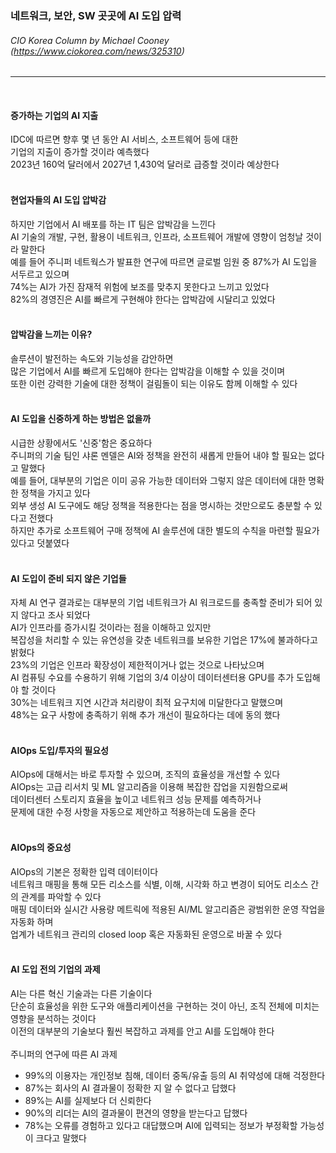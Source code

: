 ### 네트워크, 보안, SW 곳곳에 AI 도입 압력
###### CIO Korea Column by Michael Cooney (https://www.ciokorea.com/news/325310)
---   
<br>

#### 증가하는 기업의 AI 지출
IDC에 따르면 향후 몇 년 동안 AI 서비스, 소프트웨어 등에 대한   
기업의 지출이 증가할 것이라 예측했다   
2023년 160억 달러에서 2027년 1,430억 달러로 급증할 것이라 예상한다   
<br>

#### 현업자들의 AI 도입 압박감
하지만 기업에서 AI 배포를 하는 IT 팀은 압박감을 느낀다   
AI 기술의 개발, 구현, 활용이 네트워크, 인프라, 소프트웨어 개발에 영향이 엄청날 것이라 말한다   
예를 들어 주니퍼 네트웍스가 발표한 연구에 따르면 글로벌 임원 중 87%가 AI 도입을 서두르고 있으며   
74%는 AI가 가진 잠재적 위험에 보조를 맞추지 못한다고 느끼고 있었다   
82%의 경영진은 AI를 빠르게 구현해야 한다는 압박감에 시달리고 있었다   
<br>

#### 압박감을 느끼는 이유?
솔루션이 발전하는 속도와 기능성을 감안하면   
많은 기업에서 AI를 빠르게 도입해야 한다는 압박감을 이해할 수 있을 것이며   
또한 이런 강력한 기술에 대한 정책이 걸림돌이 되는 이유도 함께 이해할 수 있다   
<br>

#### AI 도입을 신중하게 하는 방법은 없을까
시급한 상황에서도 '신중'함은 중요하다   
주니퍼의 기술 팀인 샤론 멘델은 AI와 정책을 완전히 새롭게 만들어 내야 할 필요는 없다고 말했다   
예를 들어, 대부분의 기업은 이미 공유 가능한 데이터와 그렇지 않은 데이터에 대한 명확한 정책을 가지고 있다   
외부 생성 AI 도구에도 해당 정책을 적용한다는 점을 명시하는 것만으로도 충분할 수 있다고 전했다   
하지만 추가로 소프트웨어 구매 정책에 AI 솔루션에 대한 별도의 수칙을 마련할 필요가 있다고 덧붙였다   
<br>

#### AI 도입이 준비 되지 않은 기업들
자체 AI 연구 결과로는 대부분의 기업 네트워크가 AI 워크로드를 충족할 준비가 되어 있지 않다고 조사 되었다   
AI가 인프라를 증가시킬 것이라는 점을 이해하고 있지만   
복잡성을 처리할 수 있는 유연성을 갖춘 네트워크를 보유한 기업은 17%에 불과하다고 밝혔다   
23%의 기업은 인프라 확장성이 제한적이거나 없는 것으로 나타났으며   
AI 컴퓨팅 수요를 수용하기 위해 기업의 3/4 이상이 데이터센터용 GPU를 추가 도입해야 할 것이다   
30%는 네트워크 지연 시간과 처리량이 최적 요구치에 미달한다고 말했으며   
48%는 요구 사항에 충족하기 위해 추가 개선이 필요하다는 데에 동의 했다   
<br>

#### AIOps 도입/투자의 필요성
AIOps에 대해서는 바로 투자할 수 있으며, 조직의 효율성을 개선할 수 있다   
AIOps는 고급 리서치 및 ML 알고리즘을 이용해 복잡한 잡업을 지원함으로써   
데이터센터 스토리지 효율을 높이고 네트워크 성능 문제를 예측하거나   
문제에 대한 수정 사항을 자동으로 제안하고 적용하는데 도움을 준다   
<br>

#### AIOps의 중요성
AIOps의 기본은 정확한 입력 데이터이다   
네트워크 매핑을 통해 모든 리소스를 식별, 이해, 시각화 하고 변경이 되어도 리소스 간의 관계를 파악할 수 있다   
매핑 데이터와 실시간 사용량 메트릭에 적용된 AI/ML 알고리즘은 광범위한 운영 작업을 자동화 하며   
업계가 네트워크 관리의 closed loop 혹은 자동화된 운영으로 바꿀 수 있다   
<br>

#### AI 도입 전의 기업의 과제
AI는 다른 혁신 기술과는 다른 기술이다   
단순히 효율성을 위한 도구와 애플리케이션을 구현하는 것이 아닌, 조직 전체에 미치는 영향을 분석하는 것이다   
이전의 대부분의 기술보다 훨씬 복잡하고 과제를 안고 AI를 도입해야 한다   
<br>
주니퍼의 연구에 따른 AI 과제

- 99%의 이용자는 개인정보 침해, 데이터 중독/유출 등의 AI 취약성에 대해 걱정한다
- 87%는 회사의 AI 결과물이 정확한 지 알 수 없다고 답했다
- 89%는 AI를 실제보다 더 신뢰한다
- 90%의 리더는 AI의 결과물이 편견의 영향을 받는다고 답했다
- 78%는 오류를 경험하고 있다고 대답했으며 AI에 입력되는 정보가 부정확할 가능성이 크다고 말했다   
